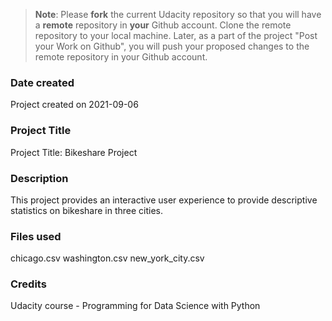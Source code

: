 >**Note**: Please **fork** the current Udacity repository so that you will have a **remote** repository in **your** Github account. Clone the remote repository to your local machine. Later, as a part of the project "Post your Work on Github", you will push your proposed changes to the remote repository in your Github account.

### Date created
Project created on 2021-09-06

### Project Title
Project Title: Bikeshare Project

### Description
This project provides an interactive user experience to provide descriptive statistics on bikeshare in three cities.

### Files used
chicago.csv
washington.csv
new_york_city.csv

### Credits
Udacity course - Programming for Data Science with Python

